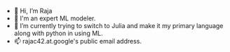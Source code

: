 - 👋 Hi, I’m Raja
- 👀 I'm an expert ML modeler.
- 🌱 I’m currently trying to switch to Julia and make it my primary language along with python in using ML.
- 📫 rajac42.at.google's public email address.

<!---
rcherukuri12/rcherukuri12 is a ✨ special ✨ repository because its `README.md` (this file) appears on your GitHub profile.
You can click the Preview link to take a look at your changes.
--->
